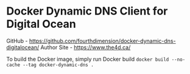 # Docker Dynamic DNS Client for Digital Ocean

GitHub - https://github.com/fourthdimension/docker-dynamic-dns-digitalocean/
Author Site - https://www.the4d.ca/

To build the Docker image, simply run Docker build
`docker build --no-cache --tag docker-dynamic-dns .`
